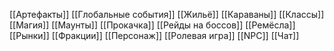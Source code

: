 [[Артефакты]]
[[Глобальные события]]
[[Жильё]]
[[Караваны]]
[[Классы]]
[[Магия]]
[[Маунты]]
[[Прокачка]]
[[Рейды на боссов]]
[[Ремёсла]]
[[Рынки]]
[[Фракции]]
[[Персонаж]]
[[Ролевая игра]]
[[NPC]]
[[Чат]]
